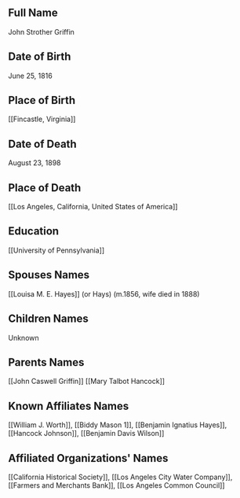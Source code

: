 ## Full Name
John Strother Griffin

## Date of Birth
June 25, 1816

## Place of Birth
[[Fincastle, Virginia]]

## Date of Death
August 23, 1898

## Place of Death
[[Los Angeles, California, United States of America]]

## Education
[[University of Pennsylvania]]

## Spouses Names
[[Louisa M. E. Hayes]] (or Hays) (m.1856, wife died in 1888)

## Children Names
Unknown

## Parents Names
[[John Caswell Griffin]]
[[Mary Talbot Hancock]]

## Known Affiliates Names
[[William J. Worth]], [[Biddy Mason 1]], [[Benjamin Ignatius Hayes]], [[Hancock Johnson]], [[Benjamin Davis Wilson]]

## Affiliated Organizations' Names
[[California Historical Society]], [[Los Angeles City Water Company]], [[Farmers and Merchants Bank]], [[Los Angeles Common Council]]

